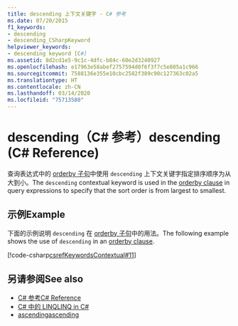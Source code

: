 ```yaml
---
title: descending 上下文关键字 - C# 参考
ms.date: 07/20/2015
f1_keywords:
- descending
- descending_CSharpKeyword
helpviewer_keywords:
- descending keyword [C#]
ms.assetid: 8d2cd1e5-9c1c-4dfc-b84c-60e2d3240927
ms.openlocfilehash: e17963e58abef2757594d0f6f3f7c5e805a1c966
ms.sourcegitcommit: 7588136e355e10cbc2582f389c90c127363c02a5
ms.translationtype: HT
ms.contentlocale: zh-CN
ms.lasthandoff: 03/14/2020
ms.locfileid: "75713580"
---
```

# <a name="descending-c-reference"></a><span data-ttu-id="e61ca-102">descending（C# 参考）</span><span class="sxs-lookup"><span data-stu-id="e61ca-102">descending (C# Reference)</span></span>

<span data-ttu-id="e61ca-103">查询表达式中的 [orderby 子句](./orderby-clause.md)中使用 `descending` 上下文关键字指定排序顺序为从大到小。</span><span class="sxs-lookup"><span data-stu-id="e61ca-103">The `descending` contextual keyword is used in the [orderby clause](./orderby-clause.md) in query expressions to specify that the sort order is from largest to smallest.</span></span>

## <a name="example"></a><span data-ttu-id="e61ca-104">示例</span><span class="sxs-lookup"><span data-stu-id="e61ca-104">Example</span></span>

<span data-ttu-id="e61ca-105">下面的示例说明 `descending` 在 [orderby 子句](./orderby-clause.md)中的用法。</span><span class="sxs-lookup"><span data-stu-id="e61ca-105">The following example shows the use of `descending` in an [orderby clause](./orderby-clause.md).</span></span>

[!code-csharp[csrefKeywordsContextual#11](~/samples/snippets/csharp/VS_Snippets_VBCSharp/csrefKeywordsContextual/CS/csrefKeywordsContextual.cs#11)]

## <a name="see-also"></a><span data-ttu-id="e61ca-106">另请参阅</span><span class="sxs-lookup"><span data-stu-id="e61ca-106">See also</span></span>

- [<span data-ttu-id="e61ca-107">C# 参考</span><span class="sxs-lookup"><span data-stu-id="e61ca-107">C# Reference</span></span>](../index.md)
- [<span data-ttu-id="e61ca-108">C# 中的 LINQ</span><span class="sxs-lookup"><span data-stu-id="e61ca-108">LINQ in C#</span></span>](../../linq/index.md)
- [<span data-ttu-id="e61ca-109">ascending</span><span class="sxs-lookup"><span data-stu-id="e61ca-109">ascending</span></span>](./ascending.md)
